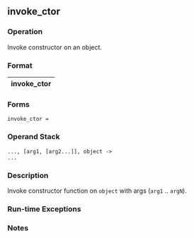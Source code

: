 ## invoke_ctor

### Operation
Invoke constructor on an object.

### Format
| invoke_ctor |
| :----: |

### Forms
```
invoke_ctor =
```

### Operand Stack
```
..., [arg1, [arg2...]], object ->
...
```

### Description
Invoke constructor function on `object` with args (`arg1` .. `argN`).

### Run-time Exceptions

### Notes

